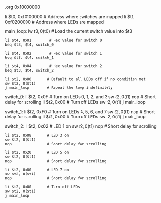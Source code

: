 .org 0x10000000

li $t0, 0xf0100000  # Address where switches are mapped
li $t1, 0xf0200000  # Address where LEDs are mapped

main_loop:
    lw $t3, 0($t0)     # Load the current switch value into $t3

    li $t4, 0x01        # Hex value for switch 0
    beq $t3, $t4, switch_0

    li $t4, 0x02        # Hex value for switch 1
    beq $t3, $t4, switch_1

    li $t4, 0x04        # Hex value for switch 2
    beq $t3, $t4, switch_2

    li $t2, 0x00       # Default to all LEDs off if no condition met
    sw $t2, 0($t1)
    j main_loop        # Repeat the loop indefinitely

switch_0:
    li $t2, 0x0F       # Turn on LEDs 0, 1, 2, and 3
    sw $t2, 0($t1)
    nop                # Short delay for scrolling
    li $t2, 0x00       # Turn off LEDs
    sw $t2, 0($t1)
    j main_loop

switch_1:
    li $t2, 0xF0       # Turn on LEDs 4, 5, 6, and 7
    sw $t2, 0($t1)
    nop                # Short delay for scrolling
    li $t2, 0x00       # Turn off LEDs
    sw $t2, 0($t1)
    j main_loop

switch_2:
    li $t2, 0x02       # LED 1 on
    sw $t2, 0($t1)
    nop                # Short delay for scrolling

    li $t2, 0x08       # LED 3 on
    sw $t2, 0($t1)
    nop                # Short delay for scrolling

    li $t2, 0x20       # LED 5 on
    sw $t2, 0($t1)
    nop                # Short delay for scrolling

    li $t2, 0x80       # LED 7 on
    sw $t2, 0($t1)
    nop                # Short delay for scrolling

    li $t2, 0x00       # Turn off LEDs
    sw $t2, 0($t1)
    j main_loop
